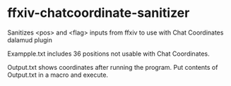 # ffxiv-chatcoordinate-sanitizer
Sanitizes &lt;pos> and &lt;flag> inputs from ffxiv to use with Chat Coordinates dalamud plugin


Exampple.txt includes 36 positions not usable with Chat Coordinates.

Output.txt shows coordinates after running the program.
Put contents of Output.txt in a macro and execute.
